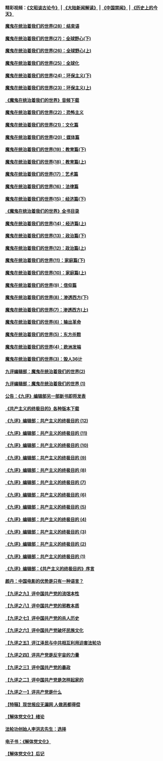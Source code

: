 #### 精彩视频：[《文昭谈古论今》](https://github.com/gfw-breaker/wenzhao/blob/master/README.md?t=01271530) | [《大陆新闻解读》](https://github.com/gfw-breaker/ntdtv-comedy/blob/master/README.md?t=01271530) | [《中国禁闻》](https://github.com/gfw-breaker/ntdtv-news/blob/master/README.md?t=01271530) | [《历史上的今天》](https://github.com/gfw-breaker/today-in-history/blob/master/README.md?t=01271530) 

#### [魔鬼在统治着我们的世界(28)：结束语](../pages/nsc422/n10936246.md?t=01271530) 

#### [魔鬼在统治着我们的世界(27)：全球野心(下)](../pages/nsc422/n10928319.md?t=01271530) 

#### [魔鬼在统治着我们的世界(26)：全球野心(上)](../pages/nsc422/n10900318.md?t=01271530) 

#### [魔鬼在统治着我们的世界(25)：全球化](../pages/nsc422/n10788205.md?t=01271530) 

#### [魔鬼在统治着我们的世界(24)：环保主义(下)](../pages/nsc422/n10695307.md?t=01271530) 

#### [魔鬼在统治着我们的世界(23)：环保主义(上)](../pages/nsc422/n10688613.md?t=01271530) 

#### [《魔鬼在统治着我们的世界》音频下载](../pages/nsc422/n10635553.md?t=01271530) 

#### [魔鬼在统治着我们的世界(22)：恐怖主义](../pages/nsc422/n10614727.md?t=01271530) 

#### [魔鬼在统治着我们的世界(21)：文化篇](../pages/nsc422/n10597706.md?t=01271530) 

#### [魔鬼在统治着我们的世界(20)：媒体篇](../pages/nsc422/n10586579.md?t=01271530) 

#### [魔鬼在统治着我们的世界(19)：教育篇(下)](../pages/nsc422/n10564808.md?t=01271530) 

#### [魔鬼在统治着我们的世界(18)：教育篇(上)](../pages/nsc422/n10526970.md?t=01271530) 

#### [魔鬼在统治着我们的世界(17)：艺术篇](../pages/nsc422/n10499093.md?t=01271530) 

#### [魔鬼在统治着我们的世界(16)：法律篇](../pages/nsc422/n10485969.md?t=01271530) 

#### [魔鬼在统治着我们的世界(15)：经济篇(下)](../pages/nsc422/n10469975.md?t=01271530) 

#### [《魔鬼在统治着我们的世界》全书目录](../pages/nsc422/n10464261.md?t=01271530) 

#### [魔鬼在统治着我们的世界(14)：经济篇(上)](../pages/nsc422/n10457370.md?t=01271530) 

#### [魔鬼在统治着我们的世界(13)：政治篇(下)](../pages/nsc422/n10448270.md?t=01271530) 

#### [魔鬼在统治着我们的世界(12)：政治篇(上)](../pages/nsc422/n10444576.md?t=01271530) 

#### [魔鬼在统治着我们的世界(11)：家庭篇(下)](../pages/nsc422/n10440961.md?t=01271530) 

#### [魔鬼在统治着我们的世界(10)：家庭篇(上)](../pages/nsc422/n10435448.md?t=01271530) 

#### [魔鬼在统治着我们的世界(9)：信仰篇](../pages/nsc422/n10432159.md?t=01271530) 

#### [魔鬼在统治着我们的世界(8)：渗透西方(下)](../pages/nsc422/n10429603.md?t=01271530) 

#### [魔鬼在统治着我们的世界(7)：渗透西方(上)](../pages/nsc422/n10426013.md?t=01271530) 

#### [魔鬼在统治着我们的世界(6)：输出革命](../pages/nsc422/n10421536.md?t=01271530) 

#### [魔鬼在统治着我们的世界(5)：东方杀戮](../pages/nsc422/n10417707.md?t=01271530) 

#### [魔鬼在统治着我们的世界(4)：欧洲发端](../pages/nsc422/n10414890.md?t=01271530) 

#### [魔鬼在统治着我们的世界(3)：毁人36计](../pages/nsc422/n10411583.md?t=01271530) 

#### [九评编辑部：魔鬼在统治着我们的世界(2)](../pages/nsc422/n10410036.md?t=01271530) 

#### [九评编辑部：魔鬼在统治着我们的世界 (1)](../pages/nsc422/n10406825.md?t=01271530) 

#### [公告：《九评》编辑部另一部新书即将发表](../pages/nsc422/n10405104.md?t=01271530) 

#### [《共产主义的终极目的》各种版本下载](../pages/nsc422/n10022138.md?t=01271530) 

#### [《九评》编辑部：共产主义的终极目的 (12)](../pages/nsc422/n9933272.md?t=01271530) 

#### [《九评》编辑部：共产主义的终极目的 (11)](../pages/nsc422/n9924973.md?t=01271530) 

#### [《九评》编辑部：共产主义的终极目的 (10)](../pages/nsc422/n9920883.md?t=01271530) 

#### [《九评》编辑部：共产主义的终极目的 (9)](../pages/nsc422/n9916363.md?t=01271530) 

#### [《九评》编辑部：共产主义的终极目的 (8)](../pages/nsc422/n9912488.md?t=01271530) 

#### [《九评》编辑部：共产主义的终极目的 (7)](../pages/nsc422/n9901176.md?t=01271530) 

#### [《九评》编辑部：共产主义的终极目的 (6)](../pages/nsc422/n9899359.md?t=01271530) 

#### [《九评》编辑部：共产主义的终极目的 (5)](../pages/nsc422/n9893174.md?t=01271530) 

#### [《九评》编辑部：共产主义的终极目的 (4)](../pages/nsc422/n9891246.md?t=01271530) 

#### [《九评》编辑部：共产主义的终极目的 (3)](../pages/nsc422/n9879879.md?t=01271530) 

#### [《九评》编辑部：共产主义的终极目的 (2)](../pages/nsc422/n9876205.md?t=01271530) 

#### [《九评》编辑部：共产主义的终极目的 (1)](../pages/nsc422/n9865857.md?t=01271530) 

#### [《九评》编辑部：《共产主义的终极目的》序言](../pages/nsc422/n9862666.md?t=01271530) 

#### [颜丹：中国电影的优势是只有一种语言？](../pages/nsc422/n9583062.md?t=01271530) 

#### [【九评之九】评中国共产党的流氓本性](../pages/nsc422/n737542.md?t=01271530) 

#### [【九评之八】评中国共产党的邪教本质](../pages/nsc422/n735942.md?t=01271530) 

#### [【九评之七】评中国共产党的杀人历史](../pages/nsc422/n733806.md?t=01271530) 

#### [【九评之六】评中国共产党破坏民族文化](../pages/nsc422/n731667.md?t=01271530) 

#### [【九评之五】评江泽民与中共相互利用迫害法轮功](../pages/nsc422/n730058.md?t=01271530) 

#### [【九评之四】评共产党是反宇宙的力量](../pages/nsc422/n727814.md?t=01271530) 

#### [【九评之三】评中国共产党的暴政](../pages/nsc422/n725597.md?t=01271530) 

#### [【九评之二】评中国共产党是怎样起家的](../pages/nsc422/n723946.md?t=01271530) 

#### [【九评之一】评共产党是什么](../pages/nsc422/n722529.md?t=01271530) 

#### [【特稿】现世报应无漏网 人做恶都得偿](../pages/nsc422/n4215167.md?t=01271530) 

#### [【解体党文化】绪论](../pages/nsc422/n1449356.md?t=01271530) 

#### [法轮功创始人李洪志先生：选择](../pages/nsc422/n3580738.md?t=01271530) 

#### [电子书：《解体党文化》](../pages/nsc422/n1573484.md?t=01271530) 

#### [【解体党文化】后记](../pages/nsc422/n1531999.md?t=01271530) 

